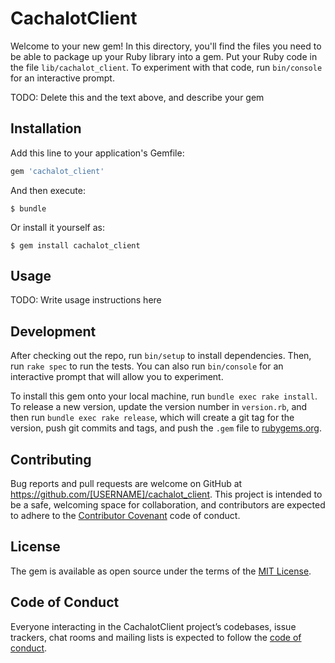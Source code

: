 # CachalotClient

Welcome to your new gem! In this directory, you'll find the files you need to be able to package up your Ruby library into a gem. Put your Ruby code in the file `lib/cachalot_client`. To experiment with that code, run `bin/console` for an interactive prompt.

TODO: Delete this and the text above, and describe your gem

## Installation

Add this line to your application's Gemfile:

```ruby
gem 'cachalot_client'
```

And then execute:

    $ bundle

Or install it yourself as:

    $ gem install cachalot_client

## Usage

TODO: Write usage instructions here

## Development

After checking out the repo, run `bin/setup` to install dependencies. Then, run `rake spec` to run the tests. You can also run `bin/console` for an interactive prompt that will allow you to experiment.

To install this gem onto your local machine, run `bundle exec rake install`. To release a new version, update the version number in `version.rb`, and then run `bundle exec rake release`, which will create a git tag for the version, push git commits and tags, and push the `.gem` file to [rubygems.org](https://rubygems.org).

## Contributing

Bug reports and pull requests are welcome on GitHub at https://github.com/[USERNAME]/cachalot_client. This project is intended to be a safe, welcoming space for collaboration, and contributors are expected to adhere to the [Contributor Covenant](http://contributor-covenant.org) code of conduct.

## License

The gem is available as open source under the terms of the [MIT License](https://opensource.org/licenses/MIT).

## Code of Conduct

Everyone interacting in the CachalotClient project’s codebases, issue trackers, chat rooms and mailing lists is expected to follow the [code of conduct](https://github.com/[USERNAME]/cachalot_client/blob/master/CODE_OF_CONDUCT.md).
